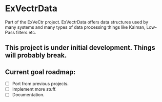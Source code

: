 # ExVectrData
Part of the ExVeCtr project. 
ExVectrData offers data structures used by many systems and many types of data processing things like Kalman, Low-Pass filters etc.
## **This project is under initial development. Things will probably break.**
## Current goal roadmap:
- [ ] Port from previous projects.
- [ ] Implement more stuff.
- [ ] Documentation.

